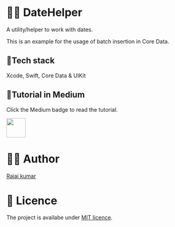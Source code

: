 # 👷🏽 DateHelper

 A utility/helper to work with dates.

This is an example for the usage of batch insertion in Core Data.

## 🥞Tech stack

Xcode, Swift, Core Data & UIKit

## 📄Tutorial in Medium

Click the Medium badge to read the tutorial.

<a href="https://medium.com/nerd-for-tech/core-data-batch-insertion-ff9d2e2d4fd9"><img src="https://img.shields.io/badge/medium-%2312100E.svg?&style=for-the-badge&logo=medium&logoColor=white" height=50></a> 

# 👨‍💻 Author 
[Rajai kumar](https://github.com/Rajaikumar-iOSDev)

# 🔖 Licence 
The project is availabe under [MIT licence](https://github.com/Rajaikumar-iOSDev/Simple-POP-Example/blob/main/LICENSE).
